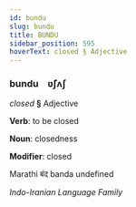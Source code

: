 ```yaml
---
id: bundu
slug: bundu
title: BUNDU
sidebar_position: 595
hoverText: closed § Adjective
---
```


### bundu&emsp;<span kind="abugida">ʋ̃ʃʌʃ</span>

*closed* **§** Adjective

**Verb**: to be closed

**Noun**: closedness

**Modifier**: closed

Marathi बंद banda undefined

*Indo-Iranian Language Family*